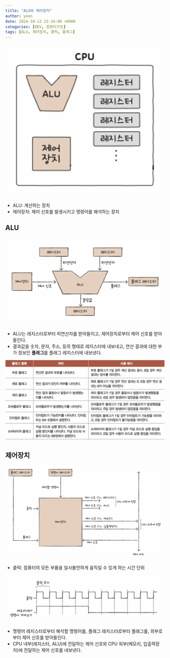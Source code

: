 ```yaml
---
title: "ALU와 제어장치"
author: yeon
date: 2024-10-12 23:34:00 +0900
categories: [DEV, 컴퓨터구조]
tags: [ALU, 제어장치, 클럭, 플래그]
---
```


![alt text](/assets/img/컴퓨터구조/ALU와제어장치/image.png)

- ALU: 계산하는 장치
- 제어장치: 제어 신호를 발생시키고 명령어를 해석하는 장치

## ALU

![alt text](/assets/img/컴퓨터구조/ALU와제어장치/image-1.png)

- ALU는 레지스터로부터 피연산자를 받아들이고, 제어장치로부터 제어 신호를 받아들인다.
- 결과값을 숫자, 문자, 주소, 등의 형태로 레지스터에 내보내고, 연산 결과에 대한 부가 정보인 **플래그**를 플래그 레지스터에 내보낸다.

![alt text](/assets/img/컴퓨터구조/ALU와제어장치/image-2.png)

## 제어장치

![alt text](/assets/img/컴퓨터구조/ALU와제어장치/image-3.png)

- 클럭: 컴퓨터의 모든 부품을 일사불란하게 움직일 수 있게 하는 시간 단위

![alt text](/assets/img/컴퓨터구조/ALU와제어장치/image-5.png)

- 명령어 레지스터로부터 해석할 명령어를, 플래그 레지스터로부터 플래그를, 외부로부터 제어 신호를 받아들인다.
- CPU 내부(레지스터, ALU)에 전달하는 제어 신호와 CPU 외부(메모리, 입출력장치)에 전달하는 제어 신호를 내보낸다.